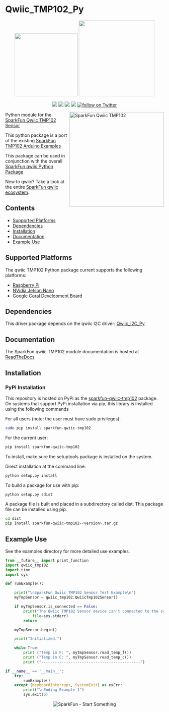 Qwiic_TMP102_Py
===============

<p align="center">
   <img src="https://cdn.sparkfun.com/assets/custom_pages/2/7/2/qwiic-logo-registered.jpg"  width=200>  
   <img src="https://www.python.org/static/community_logos/python-logo-master-v3-TM.png"  width=240>   
</p>
<p align="center">
	<a href="https://pypi.org/project/sparkfun-qwiic-tmp102/" alt="Package">
		<img src="https://img.shields.io/pypi/pyversions/sparkfun-qwiic_tmp102.svg" /></a>
	<a href="https://github.com/sparkfun/Qwiic_TMP102_Py/issues" alt="Issues">
		<img src="https://img.shields.io/github/issues/sparkfun/Qwiic_TMP102_Py.svg" /></a>
	<a href="https://qwiic-tmp102-py.readthedocs.io/en/latest/?" alt="Documentation">
		<img src="https://readthedocs.org/projects/qwiic-tmp102-py/badge/?version=latest&style=flat" /></a>
	<a href="https://github.com/sparkfun/Qwiic_TMP102_Py/blob/master/LICENSE" alt="License">
		<img src="https://img.shields.io/badge/license-MIT-blue.svg" /></a>
	<a href="https://twitter.com/intent/follow?screen_name=sparkfun">
        	<img src="https://img.shields.io/twitter/follow/sparkfun.svg?style=social&logo=twitter"
           	 alt="follow on Twitter"></a>

</p>

<img src="https://cdn.sparkfun.com/assets/parts/1/5/0/0/7/16304-SparkFun_Digital_Temperature_Sensor_-_TMP102__Qwiic_-01.jpg"  align="right" width=300 alt="SparkFun Qwiic TMP102">


Python module for the [SparkFun Qwiic TMP102 Sensor](https://www.sparkfun.com/products/16304)

This python package is a port of the existing [SparkFun TMP102 Arduino Examples](https://github.com/sparkfun/SparkFun_TMP102_Arduino_Library/tree/master/examples)

This package can be used in conjunction with the overall [SparkFun qwiic Python Package](https://github.com/sparkfun/Qwiic_Py)

New to qwiic? Take a look at the entire [SparkFun qwiic ecosystem](https://www.sparkfun.com/qwiic).

## Contents

* [Supported Platforms](#supported-platforms)
* [Dependencies](#dependencies)
* [Installation](#installation)
* [Documentation](#documentation)
* [Example Use](#example-use)

Supported Platforms
--------------------
The qwiic TMP102 Python package current supports the following platforms:
* [Raspberry Pi](https://www.sparkfun.com/search/results?term=raspberry+pi)
* [NVidia Jetson Nano](https://www.sparkfun.com/products/15297)
* [Google Coral Development Board](https://www.sparkfun.com/products/15318)

Dependencies
--------------
This driver package depends on the qwiic I2C driver:
[Qwiic_I2C_Py](https://github.com/sparkfun/Qwiic_I2C_Py)

Documentation
-------------
The SparkFun qwiic TMP102 module documentation is hosted at [ReadTheDocs](https://qwiic-tmp102-py.readthedocs.io/en/latest/?)

Installation
---------------
### PyPi Installation

This repository is hosted on PyPi as the [sparkfun-qwiic-tmp102](https://pypi.org/project/sparkfun-qwiic-tmp102/) package. On systems that support PyPi installation via pip, this library is installed using the following commands

For all users (note: the user must have sudo privileges):
```sh
sudo pip install sparkfun-qwiic-tmp102
```
For the current user:

```sh
pip install sparkfun-qwiic-tmp102
```
To install, make sure the setuptools package is installed on the system.

Direct installation at the command line:
```sh
python setup.py install
```

To build a package for use with pip:
```sh
python setup.py sdist
 ```
A package file is built and placed in a subdirectory called dist. This package file can be installed using pip.
```sh
cd dist
pip install sparkfun-qwiic-tmp102-<version>.tar.gz
```

Example Use
 -------------
See the examples directory for more detailed use examples.

```python
from __future__ import print_function
import qwiic_tmp102
import time
import sys

def runExample():

	print("\nSparkFun Qwiic TMP102 Sensor Test Example\n")
	myTmpSensor = qwiic_tmp102.QwiicTmp102Sensor()

	if myTmpSensor.is_connected == False:
		print("The Qwiic TMP102 Sensor device isn't connected to the system. Please check your connection", \
			file=sys.stderr)
		return

	myTmpSensor.begin()

	print("Initialized.")

	while True:
		print ("Temp in F: ", myTmpSensor.read_temp_f())
		print ("Temp in C: ", myTmpSensor.read_temp_c())
		print ("--------------------------------------------")

if __name__ == '__main__':
	try:
		runExample()
	except (KeyboardInterrupt, SystemExit) as exErr:
		print("\nEnding Example 1")
		sys.exit(0)

```
<p align="center">
<img src="https://cdn.sparkfun.com/assets/custom_pages/3/3/4/dark-logo-red-flame.png" alt="SparkFun - Start Something">
</p>

